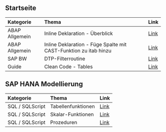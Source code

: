 ## Startseite


| Kategorie | Thema | Link |
| :----------- | :----------- | :----------- |
| ABAP Allgemein | Inline Deklaration - Überblick | [Link](docs/Inline_Deklaration.md) |
| ABAP Allgemein | Inline Deklaration - Füge Spalte mit CAST-Funktion zu itab hinzu | [Link](docs/CAST_Funktion_itab.md) |
| SAP BW | DTP-Filterroutine | [Link](docs/DTP-Filterroutine.md)
| Guide | Clean Code - Tables | [Link](https://github.com/SAP/styleguides/blob/master/clean-abap/CleanABAP.md#tables) |


## SAP HANA Modellierung
| Kategorie | Thema | Link |
| :----------- | :----------- | :----------- |
| SQL / SQLScript | Tabellenfunktionen | [Link](docs/SAP_HANA_Table_Function.md) |
| SQL / SQLScript | Skalar-Funktionen | [Link](docs/SAP_HANA_Scalar_Function.md) |
| SQL / SQLScript | Prozeduren | [Link](docs/SAP_HANA_Procedure.md) |
